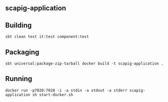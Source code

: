 ## scapig-application

## Building
``
sbt clean test it:test component:test
``

## Packaging
``
sbt universal:package-zip-tarball
docker build -t scapig-application .
``

## Running
``
docker run -p7020:7020 -i -a stdin -a stdout -a stderr scapig-application sh start-docker.sh
``